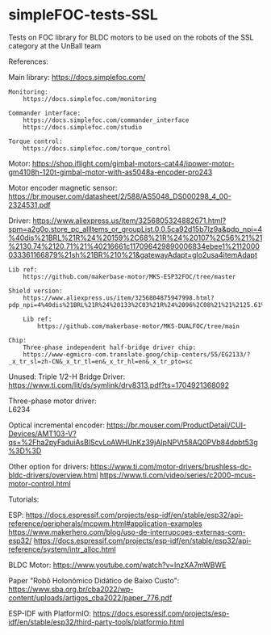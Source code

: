 # simpleFOC-tests-SSL
Tests on FOC library for BLDC motors to be used on the robots of the SSL category at the UnBall team


References:

Main library:
    https://docs.simplefoc.com/

    Monitoring:
        https://docs.simplefoc.com/monitoring

    Commander interface:
        https://docs.simplefoc.com/commander_interface
        https://docs.simplefoc.com/studio
    
    Torque control:
        https://docs.simplefoc.com/torque_control

Motor:
    https://shop.iflight.com/gimbal-motors-cat44/ipower-motor-gm4108h-120t-gimbal-motor-with-as5048a-encoder-pro243

Motor encoder magnetic sensor:
    https://br.mouser.com/datasheet/2/588/AS5048_DS000298_4_00-2324531.pdf

Driver:
    https://www.aliexpress.us/item/3256805324882671.html?spm=a2g0o.store_pc_allItems_or_groupList.0.0.5ca92d15b7Iz9a&pdp_npi=4%40dis%21BRL%21R%24%20159%2C68%21R%24%20107%2C56%21%21%2130.74%2120.71%21%40216661c117096429890006834ebee1%2112000033361166879%21sh%21BR%210%21&gatewayAdapt=glo2usa4itemAdapt

    Lib ref:
        https://github.com/makerbase-motor/MKS-ESP32FOC/tree/master

    Shield version:
        https://www.aliexpress.us/item/3256804875947998.html?pdp_npi=4%40dis%21BRL%21R%24%20133%2C03%21R%24%2096%2C08%21%21%2125.61%2118.50%21%40216661c117096429890006834ebee1%2112000033145077507%21sh%21BR%210%21&spm=a2g0o.store_pc_allItems_or_groupList.new_all_items_2007473458239.1005005062262750&gatewayAdapt=glo2usa4itemAdapt

        Lib ref:
            https://github.com/makerbase-motor/MKS-DUALFOC/tree/main

    Chip:
        Three-phase independent half-bridge driver chip:
        https://www-egmicro-com.translate.goog/chip-centers/55/EG2133/?_x_tr_sl=zh-CN&_x_tr_tl=en&_x_tr_hl=en&_x_tr_pto=sc



Unused:
Triple 1/2-H Bridge Driver:
    https://www.ti.com/lit/ds/symlink/drv8313.pdf?ts=1704921368092

Three-phase motor driver:   
    L6234

Optical incremental encoder:
    https://br.mouser.com/ProductDetail/CUI-Devices/AMT103-V?qs=%2Fha2pyFaduiAsBlScvLoAWHUnKz39jAIpNPVt58AQ0PVb84dpbt53g%3D%3D


Other option for drivers:
    https://www.ti.com/motor-drivers/brushless-dc-bldc-drivers/overview.html
    https://www.ti.com/video/series/c2000-mcus-motor-control.html

Tutorials:

ESP:
    https://docs.espressif.com/projects/esp-idf/en/stable/esp32/api-reference/peripherals/mcpwm.html#application-examples
    https://www.makerhero.com/blog/uso-de-interrupcoes-externas-com-esp32/
    https://docs.espressif.com/projects/esp-idf/en/stable/esp32/api-reference/system/intr_alloc.html

BLDC Motor:
    https://www.youtube.com/watch?v=InzXA7mWBWE

Paper "Robô Holonômico Didático de Baixo Custo":
    https://www.sba.org.br/cba2022/wp-content/uploads/artigos_cba2022/paper_776.pdf

ESP-IDF with PlatformIO:
    https://docs.espressif.com/projects/esp-idf/en/stable/esp32/third-party-tools/platformio.html